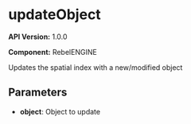 # updateObject

**API Version:** 1.0.0

**Component:** RebelENGINE

Updates the spatial index with a new/modified object

## Parameters

- **object**: Object to update

